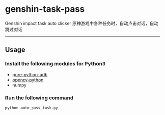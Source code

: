 # genshin-task-pass

Genshin impact task auto clicker
原神游戏中各种任务时，自动点击对话，自动跳过对话

---

## Usage

### Install the following modules for Python3

- [pure-python-adb](https://github.com/Swind/pure-python-adb)
- [opencv-python](https://github.com/opencv/opencv-python)
- numpy

### Run the following command

`python auto_pass_task.py`
